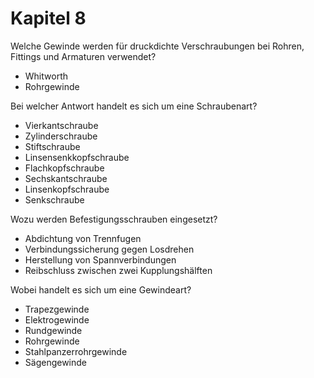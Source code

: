 # Kapitel 8

Welche Gewinde werden für druckdichte Verschraubungen bei Rohren, Fittings und Armaturen verwendet?

- Whitworth
- Rohrgewinde

Bei welcher Antwort handelt es sich um eine Schraubenart?

- Vierkantschraube
- Zylinderschraube
- Stiftschraube
- Linsensenkkopfschraube
- Flachkopfschraube
- Sechskantschraube
- Linsenkopfschraube
- Senkschraube

Wozu werden Befestigungsschrauben eingesetzt?

- Abdichtung von Trennfugen
- Verbindungssicherung gegen Losdrehen
- Herstellung von Spannverbindungen
- Reibschluss zwischen zwei Kupplungshälften

Wobei handelt es sich um eine Gewindeart?

- Trapezgewinde
- Elektrogewinde
- Rundgewinde
- Rohrgewinde
- Stahlpanzerrohrgewinde
- Sägengewinde